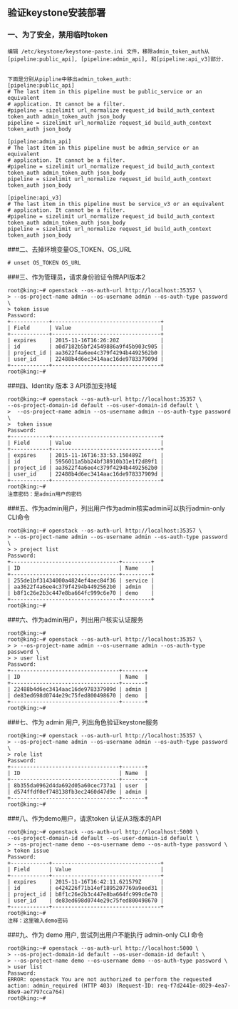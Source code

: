 ## 验证keystone安装部署


### 一、为了安全，禁用临时token

    编辑 /etc/keystone/keystone-paste.ini 文件，移除admin_token_auth从
    [pipeline:public_api], [pipeline:admin_api], 和[pipeline:api_v3]部分.


    下面是分别从pipline中移出admin_token_auth:
    [pipeline:public_api]
    # The last item in this pipeline must be public_service or an equivalent
    # application. It cannot be a filter.
    #pipeline = sizelimit url_normalize request_id build_auth_context token_auth admin_token_auth json_body
    pipeline = sizelimit url_normalize request_id build_auth_context token_auth json_body

    [pipeline:admin_api]
    # The last item in this pipeline must be admin_service or an equivalent
    # application. It cannot be a filter.
    #pipeline = sizelimit url_normalize request_id build_auth_context token_auth admin_token_auth json_body
    pipeline = sizelimit url_normalize request_id build_auth_context token_auth json_body

    [pipeline:api_v3]
    # The last item in this pipeline must be service_v3 or an equivalent
    # application. It cannot be a filter.
    #pipeline = sizelimit url_normalize request_id build_auth_context token_auth admin_token_auth json_body
    pipeline = sizelimit url_normalize request_id build_auth_context token_auth json_body


###二、去掉环境变量OS_TOKEN、OS_URL

    # unset OS_TOKEN OS_URL


###三、作为管理员，请求身份验证令牌API版本2

    root@king:~# openstack --os-auth-url http://localhost:35357 \
    > --os-project-name admin --os-username admin --os-auth-type password \
    > token issue
    Password:
    +------------+----------------------------------+
    | Field      | Value                            |
    +------------+----------------------------------+
    | expires    | 2015-11-16T16:26:20Z             |
    | id         | a0d7182b5bf24549886a9f45b903c905 |
    | project_id | aa3622f4a6ee4c379f4294b4492562b0 |
    | user_id    | 22488b4d6ec3414aac16de978337909d |
    +------------+----------------------------------+
    root@king:~#


###四、Identity 版本 3 API添加支持域

    root@king:~# openstack --os-auth-url http://localhost:35357 \
    --os-project-domain-id default --os-user-domain-id default \
    >  --os-project-name admin --os-username admin --os-auth-type password \
    >  token issue
    Password:
    +------------+----------------------------------+
    | Field      | Value                            |
    +------------+----------------------------------+
    | expires    | 2015-11-16T16:33:53.150489Z      |
    | id         | 5956011a5bb24bf38910b31e1f2d89f1 |
    | project_id | aa3622f4a6ee4c379f4294b4492562b0 |
    | user_id    | 22488b4d6ec3414aac16de978337909d |
    +------------+----------------------------------+
    root@king:~#
    注意密码：是admin用户的密码


###五、作为admin用户，列出用户作为admin核实admin可以执行admin-only CLI命令


    root@king:~# openstack --os-auth-url http://localhost:35357 \
    > --os-project-name admin --os-username admin --os-auth-type password \
    > > project list
    Password:
    +----------------------------------+---------+
    | ID                               | Name    |
    +----------------------------------+---------+
    | 255de1bf31434000a4824ef4aec84f36 | service |
    | aa3622f4a6ee4c379f4294b4492562b0 | admin   |
    | b8f1c26e2b3c447e8ba664fc999c6e70 | demo    |
    +----------------------------------+---------+
    root@king:~#


###六、作为admin用户，列出用户核实认证服务

    root@king:~#
    root@king:~# openstack --os-auth-url http://localhost:35357 \
    > > --os-project-name admin --os-username admin --os-auth-type password \
    > > user list
    Password:
    +----------------------------------+-------+
    | ID                               | Name  |
    +----------------------------------+-------+
    | 22488b4d6ec3414aac16de978337909d | admin |
    | de83ed698d0744e29c75fed800498670 | demo  |
    +----------------------------------+-------+
    root@king:~#


###七、作为 admin 用户, 列出角色验证keystone服务

    root@king:~# openstack --os-auth-url http://localhost:35357 \
    > --os-project-name admin --os-username admin --os-auth-type password \
    > role list
    Password:
    +----------------------------------+-------+
    | ID                               | Name  |
    +----------------------------------+-------+
    | 8b355da0962d4da692d05a60cec737a1 | user  |
    | d574ffdf0ef748138fb3ec2460d47d9e | admin |
    +----------------------------------+-------+
    root@king:~#


###八、作为demo用户，请求token 认证从3版本的API

    root@king:~# openstack --os-auth-url http://localhost:5000 \
    --os-project-domain-id default --os-user-domain-id default \
    > --os-project-name demo --os-username demo --os-auth-type password \
    > token issue
    Password:
    +------------+----------------------------------+
    | Field      | Value                            |
    +------------+----------------------------------+
    | expires    | 2015-11-16T16:42:11.621579Z      |
    | id         | e424226f71b14ef1895207769a9eed31 |
    | project_id | b8f1c26e2b3c447e8ba664fc999c6e70 |
    | user_id    | de83ed698d0744e29c75fed800498670 |
    +------------+----------------------------------+
    root@king:~#
    注释：这里输入demo密码


###九、作为 demo 用户, 尝试列出用户不能执行 admin-only CLI 命令

    root@king:~# openstack --os-auth-url http://localhost:5000 \
    > --os-project-domain-id default --os-user-domain-id default \
    > --os-project-name demo --os-username demo --os-auth-type password \
    > user list
    Password:
    ERROR: openstack You are not authorized to perform the requested action: admin_required (HTTP 403) (Request-ID: req-f7d2441e-d029-4ea7-88e9-ae7797cca764)
    root@king:~#

